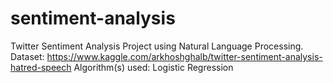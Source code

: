 # sentiment-analysis
Twitter Sentiment Analysis Project using Natural Language Processing.
Dataset: https://www.kaggle.com/arkhoshghalb/twitter-sentiment-analysis-hatred-speech
Algorithm(s) used: Logistic Regression
